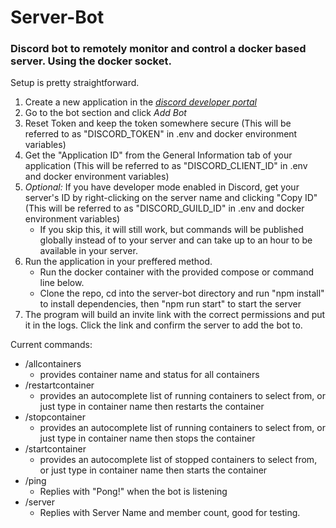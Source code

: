 
# Server-Bot

### Discord bot to remotely monitor and control a docker based server. Using the docker socket.

Setup is pretty straightforward.
1. Create a new application in the *[discord developer portal](https://discord.com/developers/applications)*
2. Go to the bot section and click *Add Bot*
3. Reset Token and keep the token somewhere secure (This will be referred to as "DISCORD_TOKEN" in .env and docker environment variables)
4. Get the "Application ID" from the General Information tab of your application (This will be referred to as "DISCORD_CLIENT_ID" in .env and docker environment variables)
5. *Optional:* If you have developer mode enabled in Discord, get your server's ID by right-clicking on the server name and clicking "Copy ID" (This will be referred to as "DISCORD_GUILD_ID" in .env and docker environment variables)
   - If you skip this, it will still work, but commands will be published globally instead of to your server and can take up to an hour to be available in your server.
6. Run the application in your preffered method.
   - Run the docker container with the provided compose or command line below.
   - Clone the repo, cd into the server-bot directory and run "npm install" to install dependencies, then "npm run start" to start the server
7. The program will build an invite link with the correct permissions and put it in the logs. Click the link and confirm the server to add the bot to.


Current commands:
  - /allcontainers
    - provides container name and status for all containers
  - /restartcontainer
    - provides an autocomplete list of running containers to select from, or just type in container name then restarts the container
  - /stopcontainer
    - provides an autocomplete list of running containers to select from, or just type in container name then stops the container
  - /startcontainer
    - provides an autocomplete list of stopped containers to select from, or just type in container name then starts the container
  - /ping
    - Replies with "Pong!" when the bot is listening
  - /server
    - Replies with Server Name and member count, good for testing.
